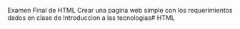 Examen Final de HTML 
Crear una pagina web simple con los requerimientos dados en clase de Introduccion a las tecnologias# HTML
